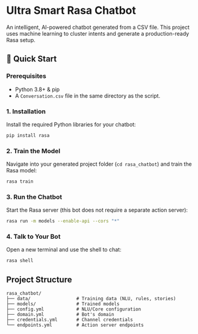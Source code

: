 
# Ultra Smart Rasa Chatbot

An intelligent, AI-powered chatbot generated from a CSV file. This project uses machine learning to cluster intents and generate a production-ready Rasa setup.

## 🚀 Quick Start

### Prerequisites
- Python 3.8+ & pip
- A `Conversation.csv` file in the same directory as the script.

### 1. Installation
Install the required Python libraries for your chatbot:
```bash
pip install rasa
```

### 2. Train the Model
Navigate into your generated project folder (`cd rasa_chatbot`) and train the Rasa model:
```bash
rasa train
```

### 3. Run the Chatbot
Start the Rasa server (this bot does not require a separate action server):
```bash
rasa run -m models --enable-api --cors "*"
```

### 4. Talk to Your Bot
Open a new terminal and use the shell to chat:
```bash
rasa shell
```

## Project Structure
```
rasa_chatbot/
├── data/                 # Training data (NLU, rules, stories)
├── models/               # Trained models
├── config.yml            # NLU/Core configuration
├── domain.yml            # Bot's domain
├── credentials.yml       # Channel credentials
└── endpoints.yml         # Action server endpoints
```
